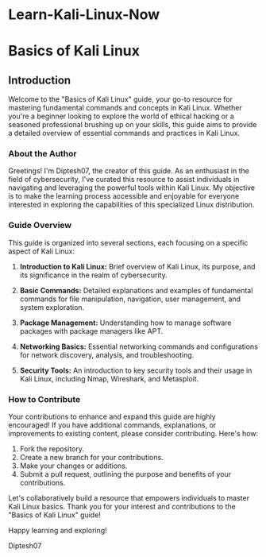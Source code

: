 # Learn-Kali-Linux-Now
# Basics of Kali Linux

## Introduction

Welcome to the "Basics of Kali Linux" guide, your go-to resource for mastering fundamental commands and concepts in Kali Linux. Whether you're a beginner looking to explore the world of ethical hacking or a seasoned professional brushing up on your skills, this guide aims to provide a detailed overview of essential commands and practices in Kali Linux.

### About the Author

Greetings! I'm Diptesh07, the creator of this guide. As an enthusiast in the field of cybersecurity, I've curated this resource to assist individuals in navigating and leveraging the powerful tools within Kali Linux. My objective is to make the learning process accessible and enjoyable for everyone interested in exploring the capabilities of this specialized Linux distribution.

### Guide Overview

This guide is organized into several sections, each focusing on a specific aspect of Kali Linux:

1. **Introduction to Kali Linux:** Brief overview of Kali Linux, its purpose, and its significance in the realm of cybersecurity.

2. **Basic Commands:** Detailed explanations and examples of fundamental commands for file manipulation, navigation, user management, and system exploration.

3. **Package Management:** Understanding how to manage software packages with package managers like APT.

4. **Networking Basics:** Essential networking commands and configurations for network discovery, analysis, and troubleshooting.

5. **Security Tools:** An introduction to key security tools and their usage in Kali Linux, including Nmap, Wireshark, and Metasploit.

### How to Contribute

Your contributions to enhance and expand this guide are highly encouraged! If you have additional commands, explanations, or improvements to existing content, please consider contributing. Here's how:

1. Fork the repository.
2. Create a new branch for your contributions.
3. Make your changes or additions.
4. Submit a pull request, outlining the purpose and benefits of your contributions.

Let's collaboratively build a resource that empowers individuals to master Kali Linux basics. Thank you for your interest and contributions to the "Basics of Kali Linux" guide!

Happy learning and exploring!

Diptesh07
